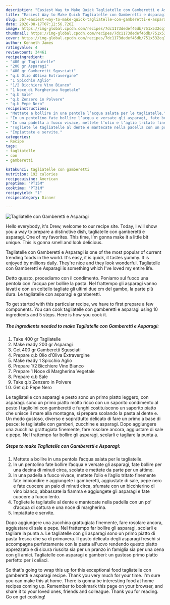 ```yaml
---
description: "Easiest Way to Make Quick Tagliatelle con Gamberetti e Asparagi"
title: "Easiest Way to Make Quick Tagliatelle con Gamberetti e Asparagi"
slug: 367-easiest-way-to-make-quick-tagliatelle-con-gamberetti-e-asparagi
date: 2020-08-17T07:12:56.720Z
image: https://img-global.cpcdn.com/recipes/7dc1173dedef46db/751x532cq70/tagliatelle-con-gamberetti-e-asparagi-recipe-main-photo.jpg
thumbnail: https://img-global.cpcdn.com/recipes/7dc1173dedef46db/751x532cq70/tagliatelle-con-gamberetti-e-asparagi-recipe-main-photo.jpg
cover: https://img-global.cpcdn.com/recipes/7dc1173dedef46db/751x532cq70/tagliatelle-con-gamberetti-e-asparagi-recipe-main-photo.jpg
author: Kenneth James
ratingvalue: 4
reviewcount: 34461
recipeingredient:
- "400 gr Tagliatelle"
- "200 gr Asparagi"
- "400 gr Gamberetti Sgusciati"
- "q.b Olio dOliva Extravergine"
- "1 Spicchio Aglio"
- "1/2 Bicchiere Vino Bianco"
- "1 Noce di Margherina Vegetale"
- "q.b Sale"
- "q.b Zenzero in Polvere"
- "q.b Pepe Nero"
recipeinstructions:
- "Mettete a bollire in una pentola l’acqua salata per le tagliatelle."
- "In un pentolino fate bollire l’acqua e versate gli asparagi, fate bollire per una decina di minuti circa, scolate e mettete da parte per un attimo."
- "In una padella a fuoco vivace, mettete l’olio e l’aglio tritato finemente fate imbiondire e aggiungete i gamberetti, aggiustate di sale, pepe nero e fate cuocere un paio di minuti circa, sfumate con un bicchierino di vino bianco, abbassate la fiamma e aggiungete gli asparagi e fate cuocere a fuoco lento."
- "Togliete le tagliatelle al dente e mantecate nella padella con un po’ d’acqua di cottura e una noce di margherina."
- "Impiattate e servite."
categories:
- Recipe
tags:
- tagliatelle
- con
- gamberetti

katakunci: tagliatelle con gamberetti 
nutrition: 192 calories
recipecuisine: American
preptime: "PT15M"
cooktime: "PT31M"
recipeyield: "1"
recipecategory: Dinner

---
```



![Tagliatelle con Gamberetti e Asparagi](https://img-global.cpcdn.com/recipes/7dc1173dedef46db/751x532cq70/tagliatelle-con-gamberetti-e-asparagi-recipe-main-photo.jpg)

Hello everybody, it's Drew, welcome to our recipe site. Today, I will show you a way to prepare a distinctive dish, tagliatelle con gamberetti e asparagi. One of my favorites. This time, I'm gonna make it a little bit unique. This is gonna smell and look delicious.

Tagliatelle con Gamberetti e Asparagi is one of the most popular of current trending foods in the world. It's easy, it is quick, it tastes yummy. It is enjoyed by millions daily. They're nice and they look wonderful. Tagliatelle con Gamberetti e Asparagi is something which I've loved my entire life.

Detto questo, procediamo con il condimento. Poniamo sul fuoco una pentola con l&#39;acqua per bollire la pasta. Nel frattempo gli asparagi vanno lavati e con un coltello tagliate gli ultimi due cm del gambo, la parte più dura. Le tagliatelle con asparagi e gamberetti.


To get started with this particular recipe, we have to first prepare a few components. You can cook tagliatelle con gamberetti e asparagi using 10 ingredients and 5 steps. Here is how you cook it.

<!--inarticleads1-->

##### The ingredients needed to make Tagliatelle con Gamberetti e Asparagi:

1. Take 400 gr Tagliatelle
1. Make ready 200 gr Asparagi
1. Get 400 gr Gamberetti Sgusciati
1. Prepare q.b Olio d’Oliva Extravergine
1. Make ready 1 Spicchio Aglio
1. Prepare 1/2 Bicchiere Vino Bianco
1. Prepare 1 Noce di Margherina Vegetale
1. Prepare q.b Sale
1. Take q.b Zenzero in Polvere
1. Get q.b Pepe Nero


Le tagliatelle con asparagi e pesto sono un primo piatto leggero, con asparagi. sono un primo piatto molto ricco con un saporito condimento al pesto I tagliolini con gamberetti e funghi costituiscono un saporito piatto che unisce il mare alla montagna, si prepara scolando la pasta al dente e. Un modo gustoso, diverso e soprattutto delicato di fare un primo a base di pesce: le tagliatelle con gamberi, zucchine e asparagi. Dopo aggiungere una zucchina grattugiata finemente, fare rosolare ancora, aggiustare di sale e pepe. Nel frattempo far bollire gli asparagi, scolarli e tagliare la punta a. 

<!--inarticleads2-->

##### Steps to make Tagliatelle con Gamberetti e Asparagi:

1. Mettete a bollire in una pentola l’acqua salata per le tagliatelle.
1. In un pentolino fate bollire l’acqua e versate gli asparagi, fate bollire per una decina di minuti circa, scolate e mettete da parte per un attimo.
1. In una padella a fuoco vivace, mettete l’olio e l’aglio tritato finemente fate imbiondire e aggiungete i gamberetti, aggiustate di sale, pepe nero e fate cuocere un paio di minuti circa, sfumate con un bicchierino di vino bianco, abbassate la fiamma e aggiungete gli asparagi e fate cuocere a fuoco lento.
1. Togliete le tagliatelle al dente e mantecate nella padella con un po’ d’acqua di cottura e una noce di margherina.
1. Impiattate e servite.


Dopo aggiungere una zucchina grattugiata finemente, fare rosolare ancora, aggiustare di sale e pepe. Nel frattempo far bollire gli asparagi, scolarli e tagliare la punta a. Le tagliatelle con gli asparagi sono un primo piatto di pasta fresca che sa di primavera. Il gusto delicato degli asparagi freschi si accompagna perfettamente con la pasta all&#39;uovo rendendo questo piatto apprezzato e di sicura riuscita sia per un pranzo in famiglia sia per una cena con gli amici. Tagliatelle con asparagi e gamberi: un gustoso primo piatto perfetto per i celiaci. 

So that's going to wrap this up for this exceptional food tagliatelle con gamberetti e asparagi recipe. Thank you very much for your time. I'm sure you can make this at home. There is gonna be interesting food at home recipes coming up. Remember to bookmark this page on your browser, and share it to your loved ones, friends and colleague. Thank you for reading. Go on get cooking!
